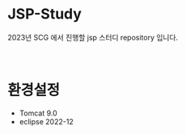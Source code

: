 # JSP-Study
2023년 SCG 에서 진행할 jsp 스터디 repository 입니다. <br/><br/><br/>

# 환경설정
- Tomcat 9.0
- eclipse 2022-12